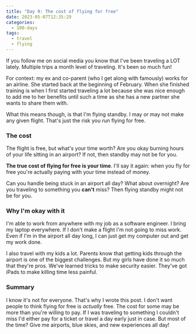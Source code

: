 ```yaml
---
title: "Day 9: The cost of flying for free"
date: 2023-05-07T12:35:29
categories:
  - 100-days
tags:
  - travel
  - flying
---
```


If you follow me on social media you know that I've been traveling a 
LOT lately. Multiple trips a month level of traveling. It's been so 
much fun!

For context: my ex and co-parent (who I get along with famously) works
for an airline. She started back at the beginning of February. When she 
finished training is when I first started traveling a lot because she 
was nice enough to add me to her benefits until such a time as she has 
a new partner she wants to share them with.

What this means though, is that I'm flying standby. I may or may not 
make any given flight. That's just the risk you run flying for free.

### The cost

The flight is free, but what's your time worth? Are you okay burning 
hours of your life sitting in an airport? If not, then standby may 
not be for you.

**The true cost of flying for free is your time**. I'll say it again:
when you fly for free you're actually paying with your time instead of
money.

Can you handle being stuck in an airport all day? What about overnight?
Are you traveling to something you **can't** miss? Then flying standby 
might not be for you.

### Why I'm okay with it 

I'm able to work from anywhere with my job as a software engineer. 
I bring my laptop everywhere. If I don't make a flight I'm not going 
to miss work. Even if I'm in the airport all day long, I can just get 
my computer out and get my work done.

I also travel with my kids a lot. Parents know that getting kids through
the airport is one of the biggest challenges. But my girls have done 
it so much that they're pros. We've learned tricks to make security 
easier. They've got iPads to make killing time less painful.

### Summary

I know it's not for everyone. That's why I wrote this post. I don't 
want people to think flying for free is _actually_ free. The cost 
for some may be more than you're willing to pay. If I was traveling to 
something I couldn't miss I'd either pay for a ticket or travel a day 
early just in case. But most of the time? Give me airports, blue skies, 
and new experiences all day!
